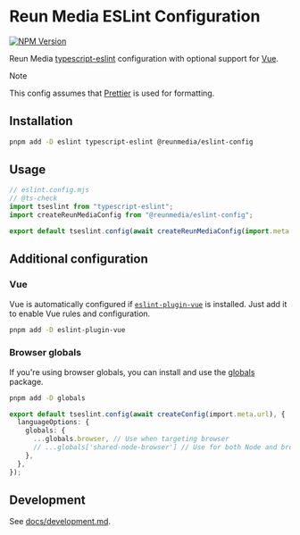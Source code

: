# Reun Media ESLint Configuration

[![NPM Version](https://img.shields.io/npm/v/%40reunmedia%2Feslint-config)](https://www.npmjs.com/package/@reunmedia/eslint-config)

Reun Media [typescript-eslint](https://typescript-eslint.io/) configuration with optional support for [Vue](#vue).

> [!NOTE]
>
> This config assumes that [Prettier](https://prettier.io/) is used for
> formatting.

## Installation

```sh
pnpm add -D eslint typescript-eslint @reunmedia/eslint-config
```

## Usage

```mjs
// eslint.config.mjs
// @ts-check
import tseslint from "typescript-eslint";
import createReunMediaConfig from "@reunmedia/eslint-config";

export default tseslint.config(await createReunMediaConfig(import.meta.url));
```

## Additional configuration

### Vue

Vue is automatically configured if
[`eslint-plugin-vue`](https://eslint.vuejs.org/) is installed. Just add it to
enable Vue rules and configuration.

```sh
pnpm add -D eslint-plugin-vue
```

### Browser globals

If you're using browser globals, you can install and use the
[globals](https://github.com/sindresorhus/globals) package.

```sh
pnpm add -D globals
```

```ts
export default tseslint.config(await createConfig(import.meta.url), {
  languageOptions: {
    globals: {
      ...globals.browser, // Use when targeting browser
      // ...globals['shared-node-browser'] // Use for both Node and browser
    },
  },
});
```

## Development

See [docs/development.md](./docs/development.md).
